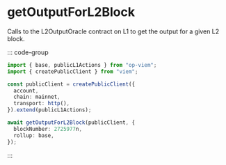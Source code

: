 # getOutputForL2Block

Calls to the L2OutputOracle contract on L1 to get the output for a given L2 block.

::: code-group

```ts [example.ts]
import { base, publicL1Actions } from "op-viem";
import { createPublicClient } from "viem";

const publicClient = createPublicClient({
  account,
  chain: mainnet,
  transport: http(),
}).extend(publicL1Actions);

await getOutputForL2Block(publicClient, {
  blockNumber: 2725977n,
  rollup: base,
});
```

:::
